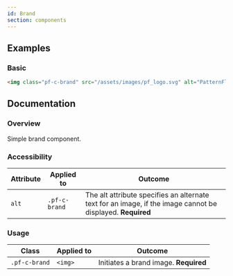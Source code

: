 ```yaml
---
id: Brand
section: components
---
```

## Examples

### Basic

```html
<img class="pf-c-brand" src="/assets/images/pf_logo.svg" alt="PatternFly logo" />
```

## Documentation

### Overview

Simple brand component.

### Accessibility

| Attribute | Applied to    | Outcome                                                                                                    |
| --------- | ------------- | ---------------------------------------------------------------------------------------------------------- |
| `alt`     | `.pf-c-brand` | The alt attribute specifies an alternate text for an image, if the image cannot be displayed. **Required** |

### Usage

| Class         | Applied to | Outcome                               |
| ------------- | ---------- | ------------------------------------- |
| `.pf-c-brand` | `<img>`    | Initiates a brand image. **Required** |
